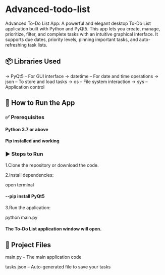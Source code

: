 # Advanced-todo-list
Advanced To-Do List App: A powerful and elegant desktop To-Do List application built with Python and PyQt5. This app lets you create, manage, prioritize, filter, and complete tasks with an intuitive graphical interface. It supports due dates, priority levels, pinning important tasks, and auto-refreshing task lists.

## 📦 Libraries Used

-> PyQt5 – For GUI interface
-> datetime – For date and time operations
-> json – To store and load tasks
-> os – File system interaction
-> sys – Application control

## 🚀 How to Run the App

### ✅ Prerequisites

#### Python 3.7 or above

#### Pip installed and working

### ▶️ Steps to Run

1.Clone the repository or download the code.

2.Install dependencies:

open terminal

#### --pip install PyQt5

3.Run the application:

python main.py

#### The To-Do List application window will open.

## 📂 Project Files

main.py – The main application code

tasks.json – Auto-generated file to save your tasks


